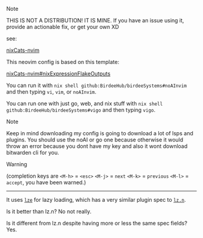 > [!NOTE]
> THIS IS NOT A DISTRIBUTION! IT IS MINE.
> If you have an issue using it, provide an actionable fix, or get your own XD

see:

[nixCats-nvim](https://github.com/BirdeeHub/nixCats-nvim)

This neovim config is based on this template:

[nixCats-nvim#nixExpressionFlakeOutputs](https://github.com/BirdeeHub/nixCats-nvim/tree/main/nix/templates/nixExpressionFlakeOutputs)

You can run it with `nix shell github:BirdeeHub/birdeeSystems#noAInvim` and then typing `vi`, `vim`, or `noAInvim`.

You can run one with just go, web, and nix stuff with `nix shell github:BirdeeHub/birdeeSystems#vigo` and then typing `vigo`.

> [!NOTE]
> Keep in mind downloading my config is going to download a lot of lsps and plugins.
> You should use the noAI or go one because otherwise it would throw an error because you dont have my key and also it wont download bitwarden cli for you.


> [!WARNING]
> (completion keys are `<M-h>` = `<esc>` `<M-j>` = `next` `<M-k>` = `previous` `<M-l>` = `accept`, you have been warned.)

---

It uses [`lze`](https://github.com/BirdeeHub/lze) for lazy loading, which has a very similar plugin spec to [`lz.n`](https://github.com/nvim-neorocks/lz.n).

Is it better than lz.n? No not really.

Is it different from lz.n despite having more or less
the same spec fields? Yes.
